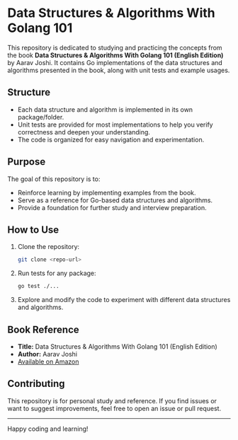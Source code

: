 # Data Structures & Algorithms With Golang 101

This repository is dedicated to studying and practicing the concepts from the book **Data Structures & Algorithms With Golang 101 (English Edition)** by Aarav Joshi. It contains Go implementations of the data structures and algorithms presented in the book, along with unit tests and example usages.

## Structure

- Each data structure and algorithm is implemented in its own package/folder.
- Unit tests are provided for most implementations to help you verify correctness and deepen your understanding.
- The code is organized for easy navigation and experimentation.

## Purpose

The goal of this repository is to:
- Reinforce learning by implementing examples from the book.
- Serve as a reference for Go-based data structures and algorithms.
- Provide a foundation for further study and interview preparation.

## How to Use

1. Clone the repository:
   ```sh
   git clone <repo-url>
   ```
2. Run tests for any package:
   ```sh
   go test ./...
   ```
3. Explore and modify the code to experiment with different data structures and algorithms.

## Book Reference

- **Title:** Data Structures & Algorithms With Golang 101 (English Edition)
- **Author:** Aarav Joshi
- [Available on Amazon](https://www.amazon.com/Data-Structures-Algorithms-Golang-English/dp/B0B5K6JQ6B)

## Contributing

This repository is for personal study and reference. If you find issues or want to suggest improvements, feel free to open an issue or pull request.

---

Happy coding and learning!

